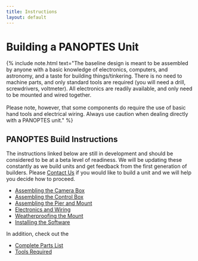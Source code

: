 ```yaml
---
title: Instructions
layout: default
---
```


# Building a PANOPTES Unit

{% include note.html text="The baseline design is meant to be assembled by anyone with a basic knowledge of electronics, computers, and astronomy, and a taste for building things/tinkering. There is no need to machine parts, and only standard tools are required (you will need a drill, screwdrivers, voltmeter). All electronics are readily available, and only need to be mounted and wired together. <br> <br> Please note, however, that some components do require the use of basic hand tools and electrical wiring. Always use caution when dealing directly with a PANOPTES unit." %}


## PANOPTES Build Instructions

The instructions linked below are still in development and should be considered to be at a beta level of readiness.  We will be updating these constantly as we build units and get feedback from the first generation of builders.  Please <a href="mailto:info@projectpanoptes.org">Contact Us</a> if you would like to build a unit and we will help you decide how to proceed.

* [Assembling the Camera Box](hardware/camera_box.html)
* [Assembling the Control Box](hardware/control_box.html)
* [Assembling the Pier and Mount](hardware/pier.html)
* [Electronics and Wiring](hardware/electronics.html)
* [Weatherproofing the Mount](hardware/weatherproofing.html)
* [Installing the Software](software/install.html)

In addition, check out the

* [Complete Parts List](complete_parts_list.html)
* [Tools Required](tools.html)
